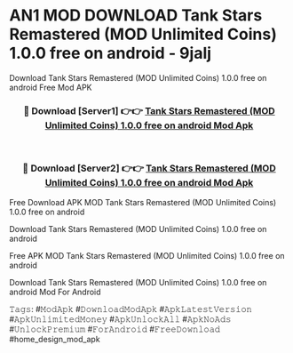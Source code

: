 # AN1 MOD DOWNLOAD Tank Stars Remastered (MOD Unlimited Coins) 1.0.0 free on android - 9jalj
Download Tank Stars Remastered (MOD Unlimited Coins) 1.0.0 free on android Free Mod APK

<div align="center">
<h3>🔴 Download [Server1] 👉👉 <a href="https://apk-comot.site?title=Tank_Stars_Remastered_(MOD_Unlimited_Coins)_1.0.0_free_on_android">Tank Stars Remastered (MOD Unlimited Coins) 1.0.0 free on android Mod Apk</a></h3><br>

<h3>🔴 Download [Server2] 👉👉 <a href="https://apk-comot.site?title=Tank_Stars_Remastered_(MOD_Unlimited_Coins)_1.0.0_free_on_android">Tank Stars Remastered (MOD Unlimited Coins) 1.0.0 free on android Mod Apk</a></h3>
</div>


Free Download APK MOD Tank Stars Remastered (MOD Unlimited Coins) 1.0.0 free on android

Download Tank Stars Remastered (MOD Unlimited Coins) 1.0.0 free on android 

Free APK MOD Tank Stars Remastered (MOD Unlimited Coins) 1.0.0 free on android 

Download Tank Stars Remastered (MOD Unlimited Coins) 1.0.0 free on android Mod For Android

𝚃𝚊𝚐𝚜: #𝙼𝚘𝚍𝙰𝚙𝚔 #𝙳𝚘𝚠𝚗𝚕𝚘𝚊𝚍𝙼𝚘𝚍𝙰𝚙𝚔 #𝙰𝚙𝚔𝙻𝚊𝚝𝚎𝚜𝚝𝚅𝚎𝚛𝚜𝚒𝚘𝚗 #𝙰𝚙𝚔𝚄𝚗𝚕𝚒𝚖𝚒𝚝𝚎𝚍𝙼𝚘𝚗𝚎𝚢 #𝙰𝚙𝚔𝚄𝚗𝚕𝚘𝚌𝚔𝙰𝚕𝚕 #𝙰𝚙𝚔𝙽𝚘𝙰𝚍𝚜 #𝚄𝚗𝚕𝚘𝚌𝚔𝙿𝚛𝚎𝚖𝚒𝚞𝚖 #𝙵𝚘𝚛𝙰𝚗𝚍𝚛𝚘𝚒𝚍 #𝙵𝚛𝚎𝚎𝙳𝚘𝚠𝚗𝚕𝚘𝚊𝚍 #home_design_mod_apk